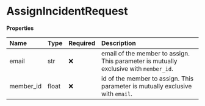 # AssignIncidentRequest

**Properties**

| Name      | Type  | Required | Description                                                                           |
| :-------- | :---- | :------- | :------------------------------------------------------------------------------------ |
| email     | str   | ❌       | email of the member to assign. This parameter is mutually exclusive with `member_id`. |
| member_id | float | ❌       | id of the member to assign. This parameter is mutually exclusive with `email`.        |

<!-- This file was generated by liblab | https://liblab.com/ -->
